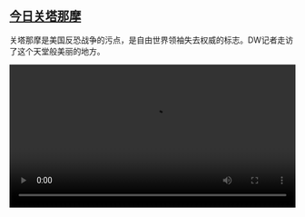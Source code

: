 <!--1641907026000-->
[今日关塔那摩](https://www.dw.com/zh/%E4%BB%8A%E6%97%A5%E5%85%B3%E5%A1%94%E9%82%A3%E6%91%A9/a-60388880)
------

<p>关塔那摩是美国反恐战争的污点，是自由世界领袖失去权威的标志。DW记者走访了这个天堂般美丽的地方。</small></p><video src="https://tvdownloaddw-a.akamaihd.net/dwtv_video/flv/vdt_zh/2022/bchi220111_001_quan_01r_sd_avc.mp4" controls style="width:100%"></video>
